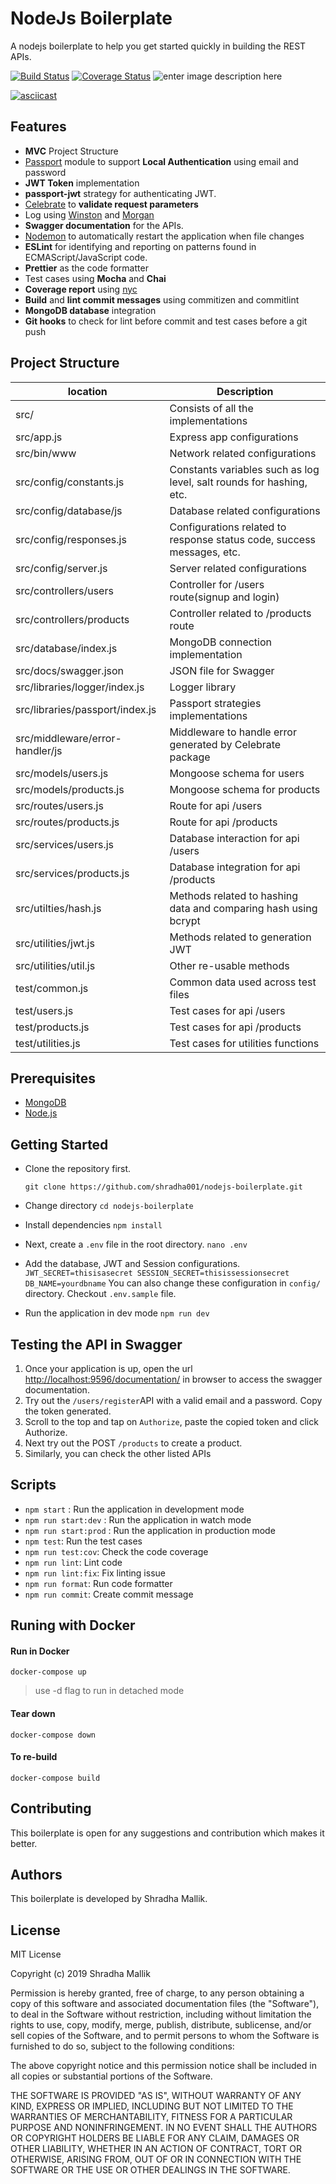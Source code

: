 # NodeJs Boilerplate

A nodejs boilerplate to help you get started quickly in building the REST APIs.

[![Build Status](https://travis-ci.org/shradha001/nodejs-boilerplate.svg?branch=master)](https://travis-ci.org/shradha001/nodejs-boilerplate) [![Coverage Status](https://coveralls.io/repos/github/shradha001/nodejs-boilerplate/badge.svg?branch=master)](https://coveralls.io/github/shradha001/nodejs-boilerplate?branch=master) ![enter image description here](https://david-dm.org/shradha001/nodejs-boilerplate.svg)

[![asciicast](https://asciinema.org/a/XdlJ93Y92xDm1anhaDBp5y1yQ.svg)](https://asciinema.org/a/XdlJ93Y92xDm1anhaDBp5y1yQ?ahttps://david-dm.org/shradha001/nodejs-boilerplate.svg?autoplay=1)

## Features

- **MVC** Project Structure
- [Passport](https://www.npmjs.com/package/passport) module to support **Local Authentication** using email and password
- **JWT Token** implementation
- **passport-jwt** strategy for authenticating JWT.
- [Celebrate](https://www.npmjs.com/package/celebrate) to **validate request parameters**
- Log using [Winston](https://www.npmjs.com/package/winston) and [Morgan](https://www.npmjs.com/package/morgan)
- **Swagger documentation** for the APIs.
- [Nodemon](https://www.npmjs.com/package/nodemon) to automatically restart the application when file changes
- **ESLint** for identifying and reporting on patterns found in ECMAScript/JavaScript code.
- **Prettier** as the code formatter
- Test cases using **Mocha** and **Chai**
- **Coverage report** using [nyc](https://www.npmjs.com/package/nyc)
- **Build** and **lint commit messages** using commitizen and commitlint
- **MongoDB database** integration
- **Git hooks** to check for lint before commit and test cases before a git push

## Project Structure

| location                        | Description                                                            |
| ------------------------------- | ---------------------------------------------------------------------- |
| src/                            | Consists of all the implementations                                    |
| src/app.js                      | Express app configurations                                             |
| src/bin/www                     | Network related configurations                                         |
| src/config/constants.js         | Constants variables such as log level, salt rounds for hashing, etc.   |
| src/config/database/js          | Database related configurations                                        |
| src/config/responses.js         | Configurations related to response status code, success messages, etc. |
| src/config/server.js            | Server related configurations                                          |
| src/controllers/users           | Controller for /users route(signup and login)                          |
| src/controllers/products        | Controller related to /products route                                  |
| src/database/index.js           | MongoDB connection implementation                                      |
| src/docs/swagger.json           | JSON file for Swagger                                                  |
| src/libraries/logger/index.js   | Logger library                                                         |
| src/libraries/passport/index.js | Passport strategies implementations                                    |
| src/middleware/error-handler/js | Middleware to handle error generated by Celebrate package              |
| src/models/users.js             | Mongoose schema for users                                              |
| src/models/products.js          | Mongoose schema for products                                           |
| src/routes/users.js             | Route for api /users                                                   |
| src/routes/products.js          | Route for api /products                                                |
| src/services/users.js           | Database interaction for api /users                                    |
| src/services/products.js        | Database integration for api /products                                 |
| src/utilties/hash.js            | Methods related to hashing data and comparing hash using bcrypt        |
| src/utilities/jwt.js            | Methods related to generation JWT                                      |
| src/utilities/util.js           | Other re-usable methods                                                |
| test/common.js                  | Common data used across test files                                     |
| test/users.js                   | Test cases for api /users                                              |
| test/products.js                | Test cases for api /products                                           |
| test/utilities.js               | Test cases for utilities functions                                     |

## Prerequisites

- [MongoDB](https://www.mongodb.com/download-center/community)
- [Node.js](https://nodejs.org/en/download/)

## Getting Started

- Clone the repository first.

      git clone https://github.com/shradha001/nodejs-boilerplate.git

- Change directory
  `cd nodejs-boilerplate`

- Install dependencies
  `npm install`

- Next, create a `.env` file in the root directory.
  `nano .env`

- Add the database, JWT and Session configurations.
  `JWT_SECRET=thisisasecret SESSION_SECRET=thisissessionsecret DB_NAME=yourdbname`
  You can also change these configuration in `config/` directory. Checkout `.env.sample` file.

- Run the application in dev mode
  `npm run dev`

## Testing the API in Swagger

1.  Once your application is up, open the url [http://localhost:9596/documentation/](http://localhost:9596/documentation/) in browser to access the swagger documentation.
2.  Try out the `/users/register`API with a valid email and a password. Copy the token generated.
3.  Scroll to the top and tap on `Authorize`, paste the copied token and click Authorize.
4.  Next try out the POST `/products` to create a product.
5.  Similarly, you can check the other listed APIs

## Scripts

- `npm start` : Run the application in development mode
- `npm run start:dev` : Run the application in watch mode
- `npm run start:prod` : Run the application in production mode
- `npm test`: Run the test cases
- `npm run test:cov`: Check the code coverage
- `npm run lint`: Lint code
- `npm run lint:fix`: Fix linting issue
- `npm run format`: Run code formatter
- `npm run commit`: Create commit message

## Runing with Docker

#### Run in Docker

`docker-compose up`

> use -d flag to run in detached mode

#### Tear down

`docker-compose down`

#### To re-build

`docker-compose build`

## Contributing

This boilerplate is open for any suggestions and contribution which makes it better.

## Authors

This boilerplate is developed by Shradha Mallik.

## License

MIT License

Copyright (c) 2019 Shradha Mallik

Permission is hereby granted, free of charge, to any person obtaining a copy
of this software and associated documentation files (the "Software"), to deal
in the Software without restriction, including without limitation the rights
to use, copy, modify, merge, publish, distribute, sublicense, and/or sell
copies of the Software, and to permit persons to whom the Software is
furnished to do so, subject to the following conditions:

The above copyright notice and this permission notice shall be included in all
copies or substantial portions of the Software.

THE SOFTWARE IS PROVIDED "AS IS", WITHOUT WARRANTY OF ANY KIND, EXPRESS OR
IMPLIED, INCLUDING BUT NOT LIMITED TO THE WARRANTIES OF MERCHANTABILITY,
FITNESS FOR A PARTICULAR PURPOSE AND NONINFRINGEMENT. IN NO EVENT SHALL THE
AUTHORS OR COPYRIGHT HOLDERS BE LIABLE FOR ANY CLAIM, DAMAGES OR OTHER
LIABILITY, WHETHER IN AN ACTION OF CONTRACT, TORT OR OTHERWISE, ARISING FROM,
OUT OF OR IN CONNECTION WITH THE SOFTWARE OR THE USE OR OTHER DEALINGS IN THE
SOFTWARE.
